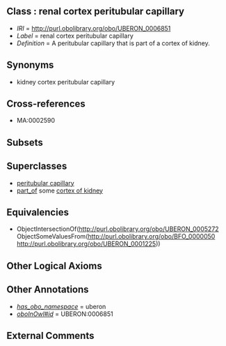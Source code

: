
## Class : renal cortex peritubular capillary

 * *IRI* = http://purl.obolibrary.org/obo/UBERON_0006851
 * *Label* = renal cortex peritubular capillary
 * *Definition* = A peritubular capillary that is part of a cortex of kidney.

## Synonyms

 * kidney cortex peritubular capillary

## Cross-references

 * MA:0002590

## Subsets


## Superclasses

 * [peritubular capillary](../../UBERON/72/UBERON_0005272.md)
 * [part_of](../../BFO/50/BFO_0000050.md) some [cortex of kidney](../../UBERON/25/UBERON_0001225.md)

## Equivalencies

 * ObjectIntersectionOf(<http://purl.obolibrary.org/obo/UBERON_0005272> ObjectSomeValuesFrom(<http://purl.obolibrary.org/obo/BFO_0000050> <http://purl.obolibrary.org/obo/UBERON_0001225>))

## Other Logical Axioms


## Other Annotations

 * *[has_obo_namespace](../../ce/oboInOwl#hasOBONamespace.md)* = uberon
 * *[oboInOwl#id](../../id/oboInOwl#id.md)* = UBERON:0006851

## External Comments

